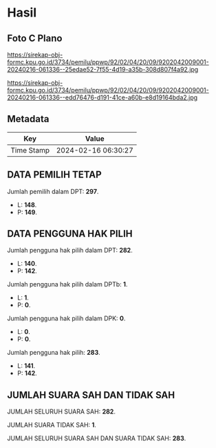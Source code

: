 # Hasil

## Foto C Plano

https://sirekap-obj-formc.kpu.go.id/3734/pemilu/ppwp/92/02/04/20/09/9202042009001-20240216-061336--25edae52-7f55-4d19-a35b-308d807f4a92.jpg

https://sirekap-obj-formc.kpu.go.id/3734/pemilu/ppwp/92/02/04/20/09/9202042009001-20240216-061336--edd76476-d191-41ce-a60b-e8d19164bda2.jpg


## Metadata

| Key        | Value               |
| ---------- | ------------------- |
| Time Stamp | 2024-02-16 06:30:27 |


## DATA PEMILIH TETAP

Jumlah pemilih dalam DPT: **297**.
 * L: **148**.
 * P: **149**.

## DATA PENGGUNA HAK PILIH

Jumlah pengguna hak pilih dalam DPT: **282**.
 * L: **140**.
 * P: **142**.

Jumlah pengguna hak pilih dalam DPTb: **1**.
 * L: **1**.
 * P: **0**.

Jumlah pengguna hak pilih dalam DPK: **0**.
 * L: **0**.
 * P: **0**.

Jumlah pengguna hak pilih: **283**.
 * L: **141**.
 * P: **142**.

## JUMLAH SUARA SAH DAN TIDAK SAH

JUMLAH SELURUH SUARA SAH: **282**.

JUMLAH SUARA TIDAK SAH: **1**.

JUMLAH SELURUH SUARA SAH DAN SUARA TIDAK SAH: **283**.


